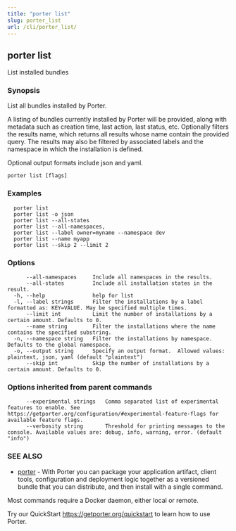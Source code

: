 ```yaml
---
title: "porter list"
slug: porter_list
url: /cli/porter_list/
---
```

## porter list

List installed bundles

### Synopsis

List all bundles installed by Porter.

A listing of bundles currently installed by Porter will be provided, along with metadata such as creation time, last action, last status, etc.
Optionally filters the results name, which returns all results whose name contain the provided query.
The results may also be filtered by associated labels and the namespace in which the installation is defined. 

Optional output formats include json and yaml.

```
porter list [flags]
```

### Examples

```
  porter list
  porter list -o json
  porter list --all-states
  porter list --all-namespaces,
  porter list --label owner=myname --namespace dev
  porter list --name myapp
  porter list --skip 2 --limit 2
```

### Options

```
      --all-namespaces     Include all namespaces in the results.
      --all-states         Include all installation states in the result.
  -h, --help               help for list
  -l, --label strings      Filter the installations by a label formatted as: KEY=VALUE. May be specified multiple times.
      --limit int          Limit the number of installations by a certain amount. Defaults to 0.
      --name string        Filter the installations where the name contains the specified substring.
  -n, --namespace string   Filter the installations by namespace. Defaults to the global namespace.
  -o, --output string      Specify an output format.  Allowed values: plaintext, json, yaml (default "plaintext")
      --skip int           Skip the number of installations by a certain amount. Defaults to 0.
```

### Options inherited from parent commands

```
      --experimental strings   Comma separated list of experimental features to enable. See https://getporter.org/configuration/#experimental-feature-flags for available feature flags.
      --verbosity string       Threshold for printing messages to the console. Available values are: debug, info, warning, error. (default "info")
```

### SEE ALSO

* [porter](/cli/porter/)	 - With Porter you can package your application artifact, client tools, configuration and deployment logic together as a versioned bundle that you can distribute, and then install with a single command.

Most commands require a Docker daemon, either local or remote.

Try our QuickStart https://getporter.org/quickstart to learn how to use Porter.


